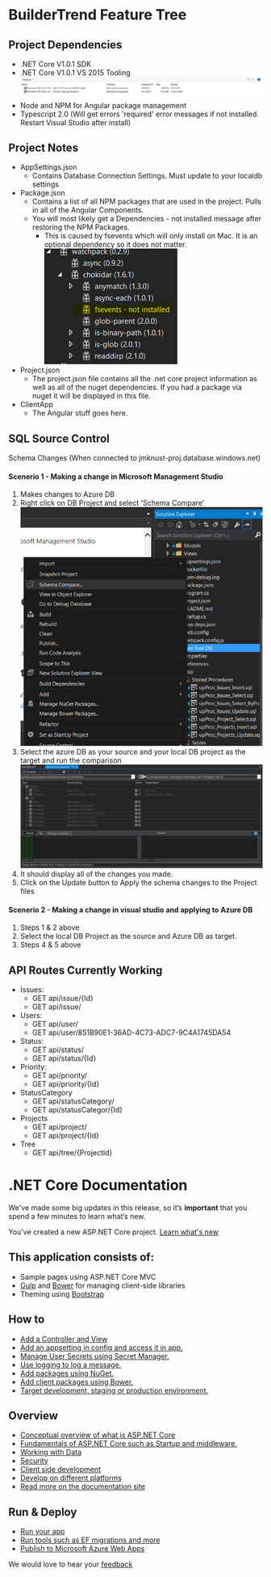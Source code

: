 # BuilderTrend Feature Tree


## Project Dependencies
* .NET Core V1.0.1 SDK
* .NET Core V1.0.1 VS 2015 Tooling
![Mdcoreversion](Images/Markdown/mdcoreversion.png)
* Node and NPM for Angular package management
* Typescript 2.0 (Will get errors 'required' error messages if not installed. Restart Visual Studio after install)

## Project Notes
* AppSettings.json
	* Contains Database Connection Settings. Must update to your localdb settings
* Package.json
    * Contains a list of all NPM packages that are used in the project. Pulls in all of the Angular Components.
    * You will most likely get a Dependencies - not installed message after restoring the NPM Packages.
        * This is caused by fsevents which will only install on Mac. It is an optional dependency so it does not matter.
![Fsevents](Images/Markdown/fsevents.png)
* Project.json
    * The project.json file contains all the .net core project information as well as all of the nuget dependencies. If you had a package via nuget it will be displayed in this file.
* ClientApp
    * The Angular stuff goes here.

## SQL Source Control
Schema Changes (When connected to jmknust-proj.database.windows.net)
#### Scenerio 1 - Making a change in Microsoft Management Studio
1. Makes changes to Azure DB
2. Right click on DB Project and select 'Schema Compare'
![Md D B1](Images/Markdown/mdDB1.png)
3. Select the azure DB as your source and your local DB project as the target and run the comparison
![Md D B2](Images/Markdown/mdDB2.png)
4. It should display all of the changes you made.
5. Click on the Update button to Apply the schema changes to the Project files
#### Scenerio 2 - Making a change in visual studio and applying to Azure DB
1. Steps 1 & 2 above
2. Select the local DB Project as the source and Azure DB as target.
3. Steps 4 & 5 above

## API Routes Currently Working
* Issues: 
    * GET api/issue/\{Id}
    * GET api/issue/
* Users:
    * GET api/user/
    * GET api/user/851B90E1-36AD-4C73-ADC7-9C4A1745DA54
* Status:
    * GET api/status/
    * GET api/status/\{Id}
* Priority:
    * GET api/priority/
    * GET api/priority/\{Id}
* StatusCategory
    * GET api/statusCategory/
    * GET api/statusCategor/\{Id}
* Projects
    * GET api/project/
    * GET api/project/\{Id}
* Tree
    * GET api/tree/\{ProjectId}



# .NET Core Documentation

We've made some big updates in this release, so it’s **important** that you spend a few minutes to learn what’s new.

You've created a new ASP.NET Core project. [Learn what's new](https://go.microsoft.com/fwlink/?LinkId=518016)

## This application consists of:

*   Sample pages using ASP.NET Core MVC
*   [Gulp](https://go.microsoft.com/fwlink/?LinkId=518007) and [Bower](https://go.microsoft.com/fwlink/?LinkId=518004) for managing client-side libraries
*   Theming using [Bootstrap](https://go.microsoft.com/fwlink/?LinkID=398939)

## How to

*   [Add a Controller and View](https://go.microsoft.com/fwlink/?LinkID=398600)
*   [Add an appsetting in config and access it in app.](https://go.microsoft.com/fwlink/?LinkID=699562)
*   [Manage User Secrets using Secret Manager.](https://go.microsoft.com/fwlink/?LinkId=699315)
*   [Use logging to log a message.](https://go.microsoft.com/fwlink/?LinkId=699316)
*   [Add packages using NuGet.](https://go.microsoft.com/fwlink/?LinkId=699317)
*   [Add client packages using Bower.](https://go.microsoft.com/fwlink/?LinkId=699318)
*   [Target development, staging or production environment.](https://go.microsoft.com/fwlink/?LinkId=699319)

## Overview

*   [Conceptual overview of what is ASP.NET Core](https://go.microsoft.com/fwlink/?LinkId=518008)
*   [Fundamentals of ASP.NET Core such as Startup and middleware.](https://go.microsoft.com/fwlink/?LinkId=699320)
*   [Working with Data](https://go.microsoft.com/fwlink/?LinkId=398602)
*   [Security](https://go.microsoft.com/fwlink/?LinkId=398603)
*   [Client side development](https://go.microsoft.com/fwlink/?LinkID=699321)
*   [Develop on different platforms](https://go.microsoft.com/fwlink/?LinkID=699322)
*   [Read more on the documentation site](https://go.microsoft.com/fwlink/?LinkID=699323)

## Run & Deploy

*   [Run your app](https://go.microsoft.com/fwlink/?LinkID=517851)
*   [Run tools such as EF migrations and more](https://go.microsoft.com/fwlink/?LinkID=517853)
*   [Publish to Microsoft Azure Web Apps](https://go.microsoft.com/fwlink/?LinkID=398609)

We would love to hear your [feedback](https://go.microsoft.com/fwlink/?LinkId=518015)
